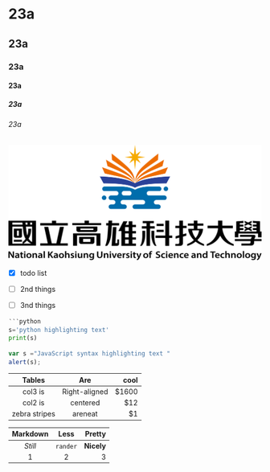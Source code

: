 # 23a
## 23a
### 23a
#### 23a
##### 23a
###### 23a

![NKUST](nkust.png '高科大') 
- [x] todo list
- [ ] 2nd things
- [ ] 3nd things


```python
‵‵‵python
s='python highlighting text'
print(s)
```

```js
var s ="JavaScript syntax highlighting text "
alert(s);
```


|      Tables   |      Are      |  cool |
|:-------------:|:-------------:| -----:|
|    col3 is    | Right-aligned | $1600 |
|    col2 is    |   centered    |   $12 |
| zebra stripes |    areneat    |    $1 |



| Markdown |   Less   |     Pretty |
|:--------:|:--------:| ----------:|
| *Still*  | `rander` | **Nicely** |
|    1     |    2     |          3 |

